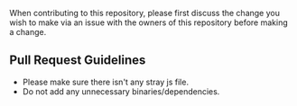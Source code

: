 When contributing to this repository, please first discuss the change you wish to make via an issue with the owners of this repository before making a change.

## Pull Request Guidelines

- Please make sure there isn't any stray js file.
- Do not add any unnecessary binaries/dependencies.
